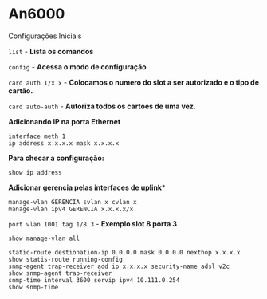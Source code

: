 # An6000
Configurações Iniciais


`list` - **Lista os comandos**

`config` - **Acessa o modo de configuração**

`card auth 1/x x` - **Colocamos o numero do slot a ser autorizado e o tipo de cartão.**

`card auto-auth` - **Autoriza todos os cartoes de uma vez.**

**Adicionando IP na porta Ethernet**

```
interface meth 1
ip address x.x.x.x mask x.x.x.x
```
**Para checar a configuração:**

```
show ip address
```

**Adicionar gerencia pelas interfaces de uplink***
```
manage-vlan GERENCIA svlan x cvlan x
manage-vlan ipv4 GERENCIA x.x.x.x/x
```

`port vlan 1001 tag 1/8 3` - **Exemplo slot 8 porta 3**

`show manage-vlan all`
```
static-route destionation-ip 0.0.0.0 mask 0.0.0.0 nexthop x.x.x.x
show statis-route running-config
snmp-agent trap-receiver add ip x.x.x.x security-name adsl v2c
show snmp-agent trap-receiver
snmp-time interval 3600 servip ipv4 10.111.0.254
show snmp-time
```
